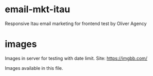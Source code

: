 # email-mkt-itau
Responsive Itau email marketing for frontend test by Oliver Agency
 
 # images
 Images in server for testing with date limit. Site: https://imgbb.com/ 
 
 Images available in this file.
